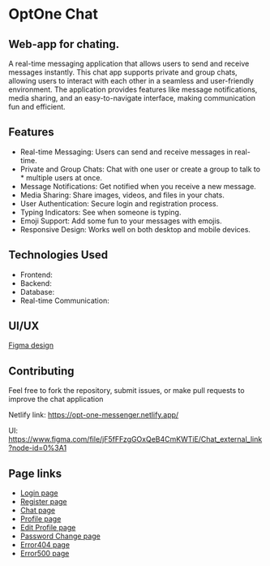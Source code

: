 # OptOne Chat

## Web-app for chating.

A real-time messaging application that allows users to send and receive messages instantly. This chat app supports private and group chats, allowing users to interact with each other in a seamless and user-friendly environment. The application provides features like message notifications, media sharing, and an easy-to-navigate interface, making communication fun and efficient.

## Features

- Real-time Messaging: Users can send and receive messages in real-time.
- Private and Group Chats: Chat with one user or create a group to talk to \* multiple users at once.
- Message Notifications: Get notified when you receive a new message.
- Media Sharing: Share images, videos, and files in your chats.
- User Authentication: Secure login and registration process.
- Typing Indicators: See when someone is typing.
- Emoji Support: Add some fun to your messages with emojis.
- Responsive Design: Works well on both desktop and mobile devices.

## Technologies Used

- Frontend:
- Backend:
- Database:
- Real-time Communication:

## UI/UX

[Figma design](https://www.figma.com/file/jF5fFFzgGOxQeB4CmKWTiE/Chat_external_link?node-id=0%3A1)

## Contributing

Feel free to fork the repository, submit issues, or make pull requests to improve the chat application

Netlify link: https://opt-one-messenger.netlify.app/

UI: https://www.figma.com/file/jF5fFFzgGOxQeB4CmKWTiE/Chat_external_link?node-id=0%3A1

## Page links

- [Login page](https://opt-one-messenger.netlify.app/#signin)
- [Register page](https://opt-one-messenger.netlify.app/#signup)
- [Chat page](https://opt-one-messenger.netlify.app/#chat)
- [Profile page](https://opt-one-messenger.netlify.app/#profile)
- [Edit Profile page](https://opt-one-messenger.netlify.app/#profile_edit)
- [Password Change page](https://opt-one-messenger.netlify.app/#password_change)
- [Error404 page](https://opt-one-messenger.netlify.app/#error404)
- [Error500 page](https://opt-one-messenger.netlify.app/#error500)
